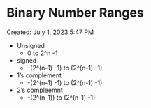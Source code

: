 # Binary Number Ranges

Created: July 1, 2023 5:47 PM

- Unsigned
    - 0 to 2^n -1
- signed
    - -(2^(n-1) -1) to (2^(n-1) -1)
- 1’s complement
    - -(2^(n-1) -1) to (2^(n-1) -1)
- 2’s compleemnt
    - -(2^(n-1)) to (2^(n-1) -1)